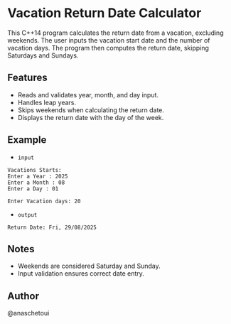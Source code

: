 # Vacation Return Date Calculator

This C++14 program calculates the return date from a vacation, excluding weekends. The user inputs the vacation start date and the number of vacation days. The program then computes the return date, skipping Saturdays and Sundays.

## Features

- Reads and validates year, month, and day input.
- Handles leap years.
- Skips weekends when calculating the return date.
- Displays the return date with the day of the week.

## Example
- ``input``
```
Vacations Starts:
Enter a Year : 2025
Enter a Month : 08
Enter a Day : 01

Enter Vacation days: 20
```

- ``output``
```
Return Date: Fri, 29/08/2025
```

## Notes

- Weekends are considered Saturday and Sunday.
- Input validation ensures correct date entry.

## Author

@anaschetoui
